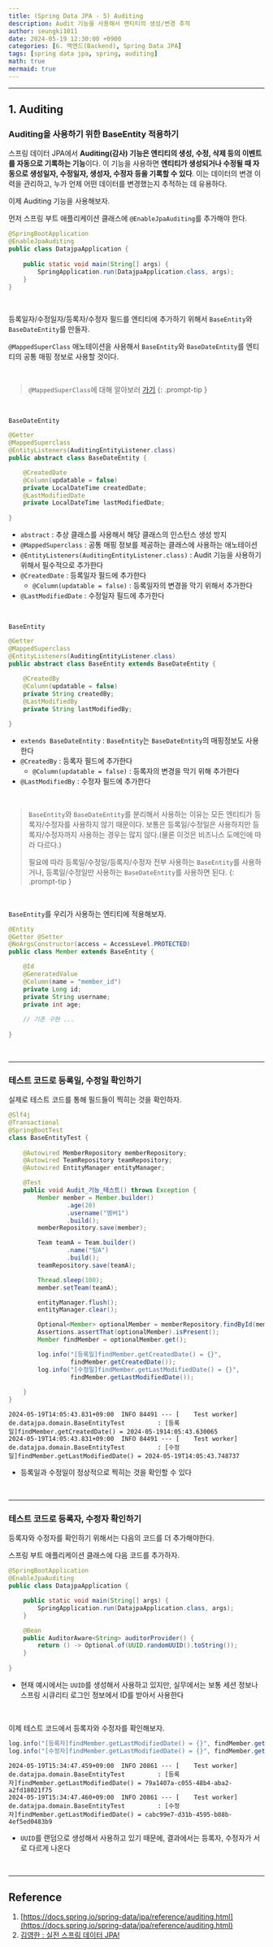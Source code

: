 ```yaml
---
title: (Spring Data JPA - 5) Auditing
description: Audit 기능을 사용해서 엔티티의 생성/변경 추적
author: seungki1011
date: 2024-05-19 12:30:00 +0900
categories: [6. 백엔드(Backend), Spring Data JPA]
tags: [spring data jpa, spring, auditing]
math: true
mermaid: true
---
```


---

## 1. Auditing

### Auditing을 사용하기 위한 BaseEntity 적용하기

스프링 데이터 JPA에서 **Auditing(감사) 기능은 엔티티의 생성, 수정, 삭제 등의 이벤트를 자동으로 기록하는 기능**이다. 이 기능을 사용하면 **엔티티가 생성되거나 수정될 때 자동으로 생성일자, 수정일자, 생성자, 수정자 등을 기록할 수 있다**. 이는 데이터의 변경 이력을 관리하고, 누가 언제 어떤 데이터를 변경했는지 추적하는 데 유용하다.

이제 Auditing 기능을 사용해보자.

먼저 스프링 부트 애플리케이션 클래스에 `@EnableJpaAuditing`를 추가해야 한다.

```java
@SpringBootApplication
@EnableJpaAuditing
public class DatajpaApplication {
  
	public static void main(String[] args) {
		SpringApplication.run(DatajpaApplication.class, args);
	}
}
```

<br>

등록일자/수정일자/등록자/수정자 필드를 엔티티에 추가하기 위해서 `BaseEntity`와 `BaseDateEntity`를 만들자.

`@MappedSuperClass` 애노테이션을 사용해서 `BaseEntity`와 `BaseDateEntity`를 엔티티의 공통 매핑 정보로 사용할 것이다. 

<br>

> `@MappedSuperClass`에 대해 알아보러 [가기](https://seungki1011.github.io/posts/jpa-6-inheritance-mapping/#5-mappedsuperclass)
{: .prompt-tip }

<br>

`BaseDateEntity`

```java
@Getter
@MappedSuperclass
@EntityListeners(AuditingEntityListener.class)
public abstract class BaseDateEntity {

    @CreatedDate
    @Column(updatable = false)
    private LocalDateTime createdDate;
    @LastModifiedDate
    private LocalDateTime lastModifiedDate;
  
}
```

* `abstract` : 추상 클래스를 사용해서 해당 클래스의 인스턴스 생성 방지
* `@MappedSuperclass` : 공통 매핑 정보를 제공하는 클래스에 사용하는 애노테이션
* `@EntityListeners(AuditingEntityListener.class)` : Audit 기능을 사용하기 위해서 필수적으로 추가한다 
* `@CreatedDate` : 등록일자 필드에 추가한다
  * `@Column(updatable = false)` : 등록일자의 변경을 막기 위해서 추가한다
* `@LastModifiedDate` : 수정일자 필드에 추가한다 

<br>

`BaseEntity`

```java
@Getter
@MappedSuperclass
@EntityListeners(AuditingEntityListener.class)
public abstract class BaseEntity extends BaseDateEntity {
    
    @CreatedBy
    @Column(updatable = false)
    private String createdBy;
    @LastModifiedBy
    private String lastModifiedBy;

}
```

* `extends BaseDateEntity` : `BaseEntity`는 `BaseDateEntity`의 매핑정보도 사용한다
* `@CreatedBy` : 등록자 필드에 추가한다
  * `@Column(updatable = false)` : 등록자의 변경을 막기 위해 추가한다
* `@LastModifiedBy` : 수정자 필드에 추가한다

<br>

> `BaseEntity`와 `BaseDateEntity`를 분리해서 사용하는 이유는 모든 엔티티가 등록자/수정자를 사용하지 않기 때문이다. 보통은 등록일/수정일은 사용하지만 등록자/수정자까지 사용하는 경우는 많지 않다.(물론 이것은 비즈니스 도메인에 따라 다르다.)
>
> 필요에 따라 등록일/수정일/등록자/수정자 전부 사용하는 `BaseEntity`를 사용하거나, 등록일/수정일만 사용하는 `BaseDateEntity`를 사용하면 된다.
{: .prompt-tip }

<br>

`BaseEntity`를 우리가 사용하는 엔티티에 적용해보자.

```java
@Entity
@Getter @Setter
@NoArgsConstructor(access = AccessLevel.PROTECTED)
public class Member extends BaseEntity {

    @Id
    @GeneratedValue
    @Column(name = "member_id")
    private Long id;
    private String username;
    private int age;
    
    // 기존 구현 ...
  
}
```

<br>

---

### 테스트 코드로 등록일, 수정일 확인하기

실제로 테스트 코드를 통해 필드들이 찍히는 것을 확인하자.

```java
@Slf4j
@Transactional
@SpringBootTest
class BaseEntityTest {
  
    @Autowired MemberRepository memberRepository;
    @Autowired TeamRepository teamRepository;
    @Autowired EntityManager entityManager;

    @Test
    public void Audit_기능_테스트() throws Exception {
        Member member = Member.builder()
                .age(20)
                .username("멤버1")
                .build();
        memberRepository.save(member);

        Team teamA = Team.builder()
                .name("팀A")
                .build();
        teamRepository.save(teamA);

        Thread.sleep(100);
        member.setTeam(teamA);

        entityManager.flush();
        entityManager.clear();

        Optional<Member> optionalMember = memberRepository.findById(member.getId());
        Assertions.assertThat(optionalMember).isPresent();
        Member findMember = optionalMember.get();

        log.info("[등록일]findMember.getCreatedDate() = {}", 
                 findMember.getCreatedDate());
        log.info("[수정일]findMember.getLastModifiedDate() = {}", 
                 findMember.getLastModifiedDate());
      
    }
}
```

```
2024-05-19T14:05:43.831+09:00  INFO 84491 --- [    Test worker] de.datajpa.domain.BaseEntityTest         : [등록일]findMember.getCreatedDate() = 2024-05-1914:05:43.630065
2024-05-19T14:05:43.831+09:00  INFO 84491 --- [    Test worker] de.datajpa.domain.BaseEntityTest         : [수정일]findMember.getLastModifiedDate() = 2024-05-19T14:05:43.748737
```

* 등록일과 수정일이 정상적으로 찍히는 것을 확인할 수 있다

<br>

---

### 테스트 코드로 등록자, 수정자 확인하기

등록자와 수정자를 확인하기 위해서는 다음의 코드를 더 추가해야한다.

스프링 부트 애플리케이션 클래스에 다음 코드를 추가하자.

```java
@SpringBootApplication
@EnableJpaAuditing
public class DatajpaApplication {

	public static void main(String[] args) {
		SpringApplication.run(DatajpaApplication.class, args);
	}

	@Bean
	public AuditorAware<String> auditorProvider() {
		return () -> Optional.of(UUID.randomUUID().toString());
	}
	
}
```

* 현재 예시에서는 `UUID`를 생성해서 사용하고 있지만, 실무에서는 보통 세션 정보나 스프링 시큐리티 로그인 정보에서 ID를 받아서 사용한다

<br>

이제 테스트 코드에서 등록자와 수정자를 확인해보자.

```java
log.info("[등록자]findMember.getLastModifiedDate() = {}", findMember.getCreatedBy());
log.info("[수정자]findMember.getLastModifiedDate() = {}", findMember.getLastModifiedBy());
```

```
2024-05-19T15:34:47.459+09:00  INFO 20861 --- [    Test worker] de.datajpa.domain.BaseEntityTest         : [등록자]findMember.getLastModifiedDate() = 79a1407a-c055-48b4-aba2-a2fd18021f75
2024-05-19T15:34:47.460+09:00  INFO 20861 --- [    Test worker] de.datajpa.domain.BaseEntityTest         : [수정자]findMember.getLastModifiedDate() = cabc99e7-d31b-4595-b88b-4ef5ed0483b9
```

* `UUID`를 랜덤으로 생성해서 사용하고 있기 때문에, 결과에서는 등록자, 수정자가 서로 다르게 나온다

<br>


---

## Reference

1. [https://docs.spring.io/spring-data/jpa/reference/auditing.html](https://docs.spring.io/spring-data/jpa/reference/auditing.html)
1. [김영한 : 실전 스프링 데이터 JPA!](https://www.inflearn.com/course/%EC%8A%A4%ED%94%84%EB%A7%81-%EB%8D%B0%EC%9D%B4%ED%84%B0-JPA-%EC%8B%A4%EC%A0%84/dashboard)